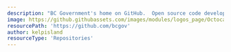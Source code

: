 ```yaml
---
description: "BC Government's home on GitHub.  Open source code developed by and for the BC Government resides here."
image: https://github.githubassets.com/images/modules/logos_page/Octocat.png
resourcePath: 'https://github.com/bcgov'
author: kelpisland
resourceType: 'Repositories'
---
```

